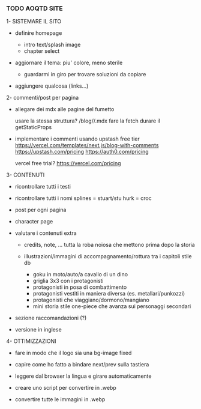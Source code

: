 ### TODO AOQTD SITE

1- SISTEMARE IL SITO

  - definire homepage
    - intro text/splash image
    - chapter select

  - aggiornare il tema: piu' colore, meno sterile
    - guardarmi in giro per trovare soluzioni da copiare

  - aggiungere qualcosa (links...)

2- commenti/post per pagina

  - allegare dei mdx alle pagine del fumetto

    usare la stessa struttura?
      /blog/<chapter>/<page>.mdx
      fare la fetch durare il getStaticProps

  - implementare i commenti usando upstash free tier
    https://vercel.com/templates/next.js/blog-with-comments
    https://upstash.com/pricing
    https://auth0.com/pricing

    vercel free trial? https://vercel.com/pricing

3- CONTENUTI

  - ricontrollare tutti i testi

  - ricontrollare tutti i nomi
    splines = stuart/stu
    hurk = croc

  - post per ogni pagina

  - character page


  - valutare i contenuti extra
    - credits, note, ... tutta la roba noiosa che mettono prima dopo la storia

    - illustrazioni/immagini di accompagnamento/rottura tra i capitoli stile db 
      - goku in moto/auto/a cavallo di un dino
      - griglia 3x3 con i protagonisti
      - protagonisti in posa di combattimento
      - protagonisti vestiti in maniera diversa (es. metallari/punkozzi)
      - protagonisti che viaggiano/dormono/mangiano
      - mini storia stile one-piece che avanza sui personaggi secondari

  - sezione raccomandazioni (?)

  - versione in inglese

4- OTTIMIZZAZIONI

  - fare in modo che il logo sia una bg-image fixed

  - capire come ho fatto a bindare next/prev sulla tastiera

  - leggere dal browser la lingua e girare automaticamente

  - creare uno script per convertire in .webp

  - convertire tutte le immagini in .webp
